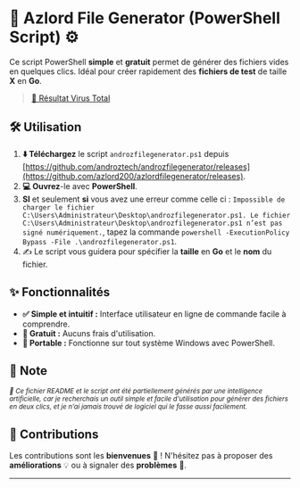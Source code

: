 # 🚀 Azlord File Generator (PowerShell Script) ⚙️

Ce script PowerShell **simple** et **gratuit** permet de générer des fichiers vides en quelques clics. Idéal pour créer rapidement des **fichiers de test** de taille **X** en **Go**.

> [🦠 Résultat Virus Total](https://www.virustotal.com/gui/file/bb942635b0eaf72da58cd90492fbcf72b2a5d2a7a4d8fad0b6c63b89cd3b5867)
## 🛠️ Utilisation

1.  **⬇️ Téléchargez** le script `androzfilegenerator.ps1` depuis [https://github.com/androztech/androzfilegenerator/releases](https://github.com/azlord200/azlordfilegenerator/releases).
2.  **💻 Ouvrez**-le avec **PowerShell**.
3.  **SI** et seulement **si** vous avez une erreur comme celle ci : `Impossible de charger le fichier C:\Users\Administrateur\Desktop\androzfilegenerator.ps1.
Le fichier C:\Users\Administrateur\Desktop\androzfilegenerator.ps1 n’est pas signé numériquement.`, tapez la commande `powershell -ExecutionPolicy Bypass -File .\androzfilegenerator.ps1`. 
4.  ✍️ Le script vous guidera pour spécifier la **taille** en **Go** et le **nom** du fichier.

## ✨ Fonctionnalités

* **✅ Simple et intuitif :** Interface utilisateur en ligne de commande facile à comprendre.
* **💯 Gratuit :** Aucuns frais d'utilisation.
* **📩 Portable :** Fonctionne sur tout système Windows avec PowerShell.

## 📝 Note

<small>_🤖 Ce fichier README et le script ont été partiellement générés par une intelligence artificielle, car je recherchais un outil simple et facile d'utilisation pour générer des fichiers en deux clics, et je n'ai jamais trouvé de logiciel qui le fasse aussi facilement._</small>

## 🤝 Contributions

Les contributions sont les **bienvenues** 🎉 ! N'hésitez pas à proposer des **améliorations** 💡 ou à signaler des **problèmes** 🐛.

---
